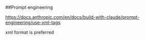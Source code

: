 ##Prompt engineering

https://docs.anthropic.com/en/docs/build-with-claude/prompt-engineering/use-xml-tags

xml format is preferred